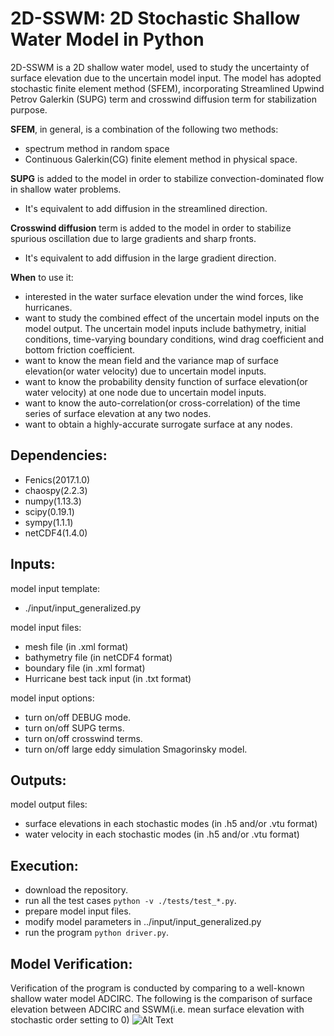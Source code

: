 2D-SSWM: 2D Stochastic Shallow Water Model in Python
================================================================

2D-SSWM is a 2D shallow water model, used to study the uncertainty of surface elevation due to the uncertain model input.
The model has adopted stochastic finite element method (SFEM), incorporating Streamlined Upwind Petrov Galerkin (SUPG) term
and crosswind diffusion term for stabilization purpose.

**SFEM**, in general, is a combination of the following two methods:
-   spectrum method in random space
-   Continuous Galerkin(CG) finite element method in physical space.

**SUPG** is added to the model in order to stabilize convection-dominated flow in shallow water problems.
-   It's equivalent to add diffusion in the streamlined direction.

**Crosswind diffusion** term is added to the model in order to stabilize spurious oscillation due to large gradients and sharp fronts.
-   It's equivalent to add diffusion in the large gradient direction.

**When** to use it:
-   interested in the water surface elevation under the wind forces, like hurricanes.
-   want to study the combined effect of the uncertain model inputs on the model output. The uncertain model inputs include bathymetry, initial conditions,
time-varying boundary conditions, wind drag coefficient and bottom friction coefficient.
-   want to know the mean field and the variance map of surface elevation(or water velocity) due to uncertain model inputs.
-   want to know the probability density function of surface elevation(or water velocity) at one node due to uncertain model inputs.
-   want to know the auto-correlation(or cross-correlation) of the time series of surface elevation at any two nodes.
-   want to obtain a highly-accurate surrogate surface at any nodes.

Dependencies:
-------------

-   Fenics(2017.1.0)
-   chaospy(2.2.3)
-   numpy(1.13.3)
-   scipy(0.19.1)
-   sympy(1.1.1)
-   netCDF4(1.4.0)

Inputs:
------------

model input template:
-   ./input/input_generalized.py

model input files:
-   mesh file (in .xml format)
-   bathymetry file (in netCDF4 format)
-   boundary file (in .xml format)
-   Hurricane best tack input (in .txt format)

model input options:
-   turn on/off DEBUG mode.
-   turn on/off SUPG terms.
-   turn on/off crosswind terms.
-   turn on/off large eddy simulation Smagorinsky model.

Outputs:
--------

model output files:
-   surface elevations in each stochastic modes (in .h5 and/or .vtu format)
-   water velocity in each stochastic modes (in .h5 and/or .vtu format)


Execution:
----------

-   download the repository.
-   run all the test cases `python -v ./tests/test_*.py`.
-   prepare model input files.
-   modify model parameters in ../input/input_generalized.py
-   run the program `python driver.py`.

Model Verification:
-------------------

Verification of the program is conducted by comparing to a well-known shallow water model ADCIRC. The following is the
comparison of surface elevation between ADCIRC and SSWM(i.e. mean surface elevation with stochastic order setting to 0)
![Alt Text](https://github.com/cc636489/research/raw/master/doc/.gif)
